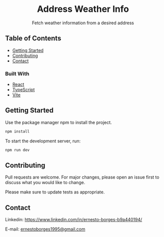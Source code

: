 <!-- Title -->
<h1 align="center">Address Weather Info</h1>

<!-- Description -->
<p align="center">Fetch weather information from a desired address</p>

<!-- Table of Contents -->
## Table of Contents

* [Getting Started](#getting-started)
* [Contributing](#contributing)
* [Contact](#contact)

### Built With

* [React](https://reactjs.org/)
* [TypeScript](https://www.typescriptlang.org/)
* [Vite](https://vitejs.dev/)

<!-- Getting Started -->
## Getting Started

Use the package manager npm to install the project.

```bash
npm install
```

To start the development server, run:

```bash
npm run dev
```

<!-- Contributing -->
## Contributing

Pull requests are welcome. For major changes, please open an issue first to discuss what you would like to change.

Please make sure to update tests as appropriate.

<!-- Contact -->
## Contact

Linkedin: https://www.linkedin.com/in/ernesto-borges-b9a440194/

E-mail: ernestoborges1995@gmail.com

<!-- Images -->
[product-screenshot]: images/screenshot.png
